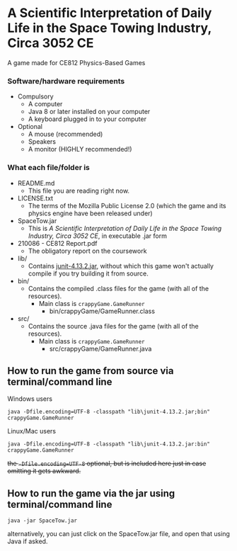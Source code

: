 # A Scientific Interpretation of Daily Life in the Space Towing Industry, Circa 3052 CE

A game made for CE812 Physics-Based Games

### Software/hardware requirements

* Compulsory
    * A computer
    * Java 8 or later installed on your computer
    * A keyboard plugged in to your computer
* Optional
    * A mouse (recommended)
    * Speakers
    * A monitor (HIGHLY recommended!)

### What each file/folder is

* README.md
    * This file you are reading right now.
* LICENSE.txt
    * The terms of the Mozilla Public License 2.0 (which the game and its physics engine have been released under)
* SpaceTow.jar
    * This is *A Scientific Interpretation of Daily Life in the Space Towing Industry, Circa 3052 CE*,
      in executable .jar form
* 210086 - CE812 Report.pdf
    * The obligatory report on the coursework
* lib/
    * Contains [junit-4.13.2.jar](https://mvnrepository.com/artifact/junit/junit/4.13.2),
      without which this game won't actually compile if you try building it from source.
* bin/
    * Contains the compiled .class files for the game (with all of the resources).
      * Main class is `crappyGame.GameRunner`
        * bin/crappyGame/GameRunner.class
* src/
    * Contains the source .java files for the game (with all of the resources).
        * Main class is `crappyGame.GameRunner`
            * src/crappyGame/GameRunner.java

## How to run the game from source via terminal/command line

Windows users
```
java -Dfile.encoding=UTF-8 -classpath "lib\junit-4.13.2.jar;bin" crappyGame.GameRunner
```

Linux/Mac users
```
java -Dfile.encoding=UTF-8 -classpath "lib\junit-4.13.2.jar:bin" crappyGame.GameRunner
```

~~the `-Dfile.encoding=UTF-8` optional, but is included here just in case omitting it gets awkward.~~



## How to run the game via the jar using terminal/command line


```
java -jar SpaceTow.jar 
```

alternatively, you can just click on the SpaceTow.jar file,
and open that using Java if asked.

